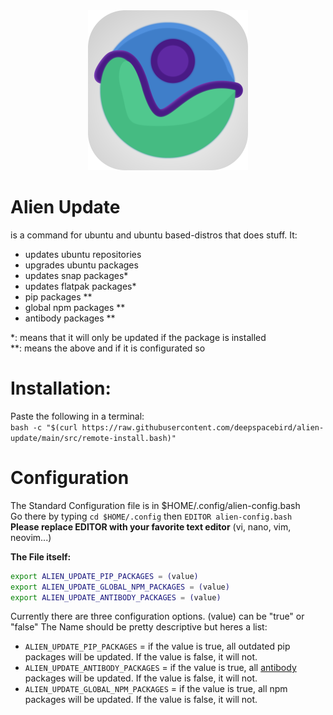 <div align="center">
  <img height=256 width=256 src="./img/alien-icon.svg" alt="Alien Logo">
</div>

# Alien Update
is a command for ubuntu and ubuntu based-distros that does stuff.
It:
- updates ubuntu repositories
- upgrades ubuntu packages
- updates snap packages\*
- updates flatpak packages\*
- pip packages \*\*
- global npm packages \*\*
- antibody packages \*\*

\*: means that it will only be updated if the package is installed  
\*\*: means the above and if it is configurated so  
# Installation:
Paste the following in a terminal:  
`bash -c "$(curl https://raw.githubusercontent.com/deepspacebird/alien-update/main/src/remote-install.bash)"`

# Configuration
The Standard Configuration file is in $HOME/.config/alien-config.bash  
Go there by typing `cd $HOME/.config` then `EDITOR alien-config.bash`  
**Please replace EDITOR with your favorite text editor** (vi, nano, vim, neovim...)  


**The File itself:**
```bash
export ALIEN_UPDATE_PIP_PACKAGES = (value)
export ALIEN_UPDATE_GLOBAL_NPM_PACKAGES = (value)
export ALIEN_UPDATE_ANTIBODY_PACKAGES = (value)

```
Currently there are three configuration options. (value) can be "true" or "false"
The Name should be pretty descriptive but heres a list:
- `ALIEN_UPDATE_PIP_PACKAGES` = if the value is true, all outdated pip packages will be updated. If the value is false, it will not.
- `ALIEN_UPDATE_ANTIBODY_PACKAGES` = if the value is true, all [antibody](https://github.com/getantibody/antibody) packages will be updated. If the value is false, it will not.
- `ALIEN_UPDATE_GLOBAL_NPM_PACKAGES` = if the value is true, all npm packages will be updated. If the value is false, it will not.
